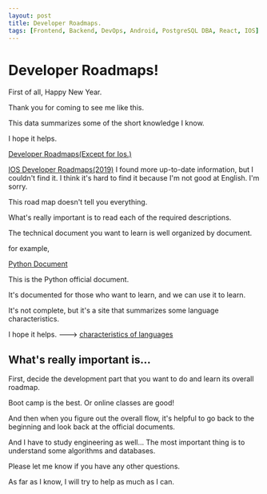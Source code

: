 ```yaml
---
layout: post
title: Developer Roadmaps.
tags: [Frontend, Backend, DevOps, Android, PostgreSQL DBA, React, IOS]
---
```


# Developer Roadmaps!

First of all, Happy New Year.

Thank you for coming to see me like this.

This data summarizes some of the short knowledge I know.

I hope it helps.

<a href="https://roadmap.sh/">Developer Roadmaps(Except for Ios.)</a>

<a href="https://github.com/godrm/mobile-developer-roadmap">IOS Developer Roadmaps(2019)</a>
I found more up-to-date information, but I couldn't find it. I think it's hard to find it because I'm not good at English. I'm sorry.

This road map doesn't tell you everything.

What's really important is to read each of the required descriptions.

The technical document you want to learn is well organized by document.

for example,

<a href="https://wiki.python.org/moin/BeginnersGuide">Python Document</a>

This is the Python official document.

It's documented for those who want to learn, and we can use it to learn.

It's not complete, but it's a site that summarizes some language characteristics.

I hope it helps. ---> <a href="https://www.eligo.co.uk/blog/2017/03/how-to-choose-a-programming-language-thats-right-for-you">characteristics of languages</a>

## What's really important is...

First, decide the development part that you want to do and learn its overall roadmap.

Boot camp is the best. Or online classes are good!

And then when you figure out the overall flow, it's helpful to go back to the beginning and look back at the official documents.

And I have to study engineering as well... The most important thing is to understand some algorithms and databases.

Please let me know if you have any other questions.

As far as I know, I will try to help as much as I can.
